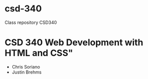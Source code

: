 # csd-340
Class repository CSD340
<h1>CSD 340 Web Development with HTML and CSS"</h1>
<ul>
	<li>Chris Soriano</li>
	<li>Justin Brehms</li>
</ul>
